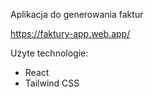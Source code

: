 Aplikacja do generowania faktur

https://faktury-app.web.app/

Użyte technologie:
- React
- Tailwind CSS
